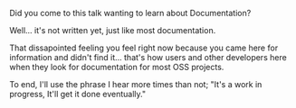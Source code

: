Did you come to this talk wanting to learn about Documentation?

Well... it's not written yet, just like most documentation.

That dissapointed feeling you feel right now because you came here for information and didn't find it... that's how users and other developers here when they look for documentation for most OSS projects.

To end, I'll use the phrase I hear more times than not; "It's a work in progress, It'll get it done eventually."
